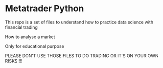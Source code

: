 # Metatrader Python

This repo is a set of files to understand how to practice data science with financial trading

How to analyse a market

Only for educational purpose

PLEASE DON'T USE THOSE FILES TO DO TRADING OR IT'S ON YOUR OWN RISKS !!!